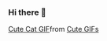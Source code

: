 ### Hi there 👋
<div class="tenor-gif-embed" data-postid="12571224" data-share-method="host" data-aspect-ratio="1.32759" data-width="100%"><a href="https://tenor.com/view/cute-cat-in-love-gif-12571224">Cute Cat GIF</a>from <a href="https://tenor.com/search/cute-gifs">Cute GIFs</a></div> <script type="text/javascript" async src="https://tenor.com/embed.js"></script>
<!--

**sansanneko/sansanneko** is a ✨ _special_ ✨ repository because its `README.md` (this file) appears on your GitHub profile.

Here are some ideas to get you started:

- 🔭 I’m currently working on ...
- 🌱 I’m currently learning ...
- 👯 I’m looking to collaborate on ...
- 🤔 I’m looking for help with ...
- 💬 Ask me about ...
- 📫 How to reach me: ...
- 😄 Pronouns: ...
- ⚡ Fun fact: ...
-->
